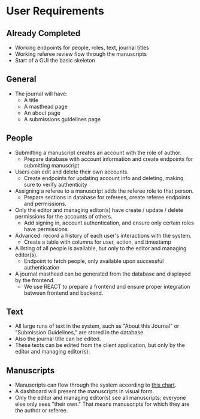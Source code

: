 # User Requirements

## Already Completed

- Working endpoints for people, roles, text, journal titles
- Working referee review flow through the manuscripts
- Start of a GUI the basic skeleton

## General

- The journal will have:
    - A title
    - A masthead page
    - An about page
    - A submissions guidelines page

## People

- Submitting a manuscript creates an account with the role of author.
	- Prepare database with account information and create endpoints for submitting manuscript
- Users can edit and delete their own accounts.
	- Create endpoints for updating account info and deleting, making sure to verify authenticity
- Assigning a referee to a manuscript adds the referee role to that person.
	- Prepare sections in database for referees, create referee endpoints and permissions.
- Only the editor and managing editor(s) have create / update / delete permissions for the accounts of others.
	- Add signing in, account authentication, and ensure only certain roles have permissions.
- Advanced: record a history of each user's interactions with the system.
	- Create a table with columns for user, action, and timestamp
- A listing of all people is available, but only to the editor and managing editor(s).
	- Endpoint to fetch people, only available upon successful authentication
- A journal masthead can be generated from the database and displayed by the frontend.
	- We use REACT to prepare a frontend and ensure proper integration between frontend and backend.

## Text

- All large runs of text in the system, such as "About this Journal" or "Submission Guidelines,"
    are stored in the database.
- Also the journal title can be edited.
- These texts can be edited from the client application, but only by the editor and managing editor(s).

## Manuscripts

- Manuscripts can flow through the system according to [this chart](https://github.com/AthenaKouKou/journal/blob/main/docs/Manuscript_FSM.jpg).
- A dashboard will present the manuscripts in visual form.
- Only the editor and managing editor(s) see all manuscripts; everyone else only sees "their own." That means
    manuscripts for which they are the author or referee.